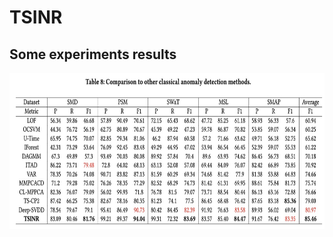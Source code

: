 # TSINR






## Some experiments results
<p align="center">
<img src=experiments_classical.png width="700" height="250"/>
</p>

